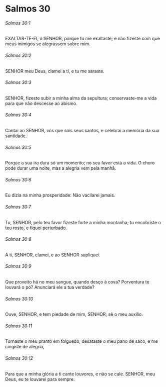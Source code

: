 # Salmos 30

###### Salmos 30:1

EXALTAR-TE-EI, ó SENHOR, porque tu me exaltaste; e não fizeste com que meus inimigos se alegrassem sobre mim.

###### Salmos 30:2

SENHOR meu Deus, clamei a ti, e tu me saraste.

###### Salmos 30:3

SENHOR, fizeste subir a minha alma da sepultura; conservaste-me a vida para que não descesse ao abismo.

###### Salmos 30:4

Cantai ao SENHOR, vós que sois seus santos, e celebrai a memória da sua santidade.

###### Salmos 30:5

Porque a sua ira dura só um momento; no seu favor está a vida. O choro pode durar uma noite, mas a alegria vem pela manhã.

###### Salmos 30:6

Eu dizia na minha prosperidade: Não vacilarei jamais.

###### Salmos 30:7

Tu, SENHOR, pelo teu favor fizeste forte a minha montanha; tu encobriste o teu rosto, e fiquei perturbado.

###### Salmos 30:8

A ti, SENHOR, clamei, e ao SENHOR supliquei.

###### Salmos 30:9

Que proveito há no meu sangue, quando desço à cova? Porventura te louvará o pó? Anunciará ele a tua verdade?

###### Salmos 30:10

Ouve, SENHOR, e tem piedade de mim, SENHOR; sê o meu auxílio.

###### Salmos 30:11

Tornaste o meu pranto em folguedo; desataste o meu pano de saco, e me cingiste de alegria,

###### Salmos 30:12

Para que a minha glória a ti cante louvores, e não se cale. SENHOR, meu Deus, eu te louvarei para sempre.

